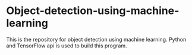 # Object-detection-using-machine-learning
This is the repository for object detection using machine learning. Python and TensorFlow api is used to build this program.
